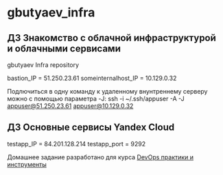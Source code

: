 # gbutyaev_infra


## ДЗ Знакомство с облачной инфраструктурой и облачными сервисами


gbutyaev Infra repository

bastion_IP = 51.250.23.61
someinternalhost_IP = 10.129.0.32


Подлючиться в одну команду к удаленному внунтреннему серверу можно с помощью параметра -J: ssh -i ~/.ssh/appuser -A -J appuser@51.250.23.61 appuser@10.129.0.32


## ДЗ Основные сервисы Yandex Cloud


testapp_IP = 84.201.128.214
testapp_port = 9292





Домашнее задание разработано для курса [DevOps практики и инструменты](https://otus.ru/lessons/devops-praktiki-i-instrumenty/)
